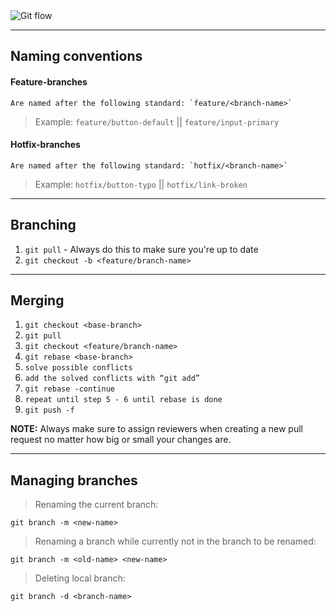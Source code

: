 <img src="https://s3-ap-northeast-1.amazonaws.com/mash-jp/production/posts/33601/77e43d06d94a73c9a220c6a077b523f8575a3794.33653.desktop.png?1487731115" alt="Git flow" style="max-width: 25%;"/>

---

## Naming conventions

  #### Feature-branches
    Are named after the following standard: `feature/<branch-name>`

  > Example: `feature/button-default` || `feature/input-primary`

  #### Hotfix-branches
    Are named after the following standard: `hotfix/<branch-name>`

  > Example: `hotfix/button-typo` || `hotfix/link-broken`

---
## Branching
1. `git pull` - Always do this to make sure you're up to date
2. `git checkout -b <feature/branch-name>`

---
## Merging
1. `git checkout <base-branch>`
2. `git pull`
3. `git checkout <feature/branch-name>`
4. `git rebase <base-branch>`
5. `solve possible conflicts`
6. `add the solved conflicts with “git add”`
7. `git rebase -continue`
8. `repeat until step 5 - 6 until rebase is done`
9. `git push -f`

**NOTE:** Always make sure to assign reviewers when creating a new pull request no matter how big or small your changes are.

---
## Managing branches
> Renaming the current branch:

`git branch -m <new-name>`

> Renaming a branch while currently not in the branch to be renamed:

`git branch -m <old-name> <new-name>`

> Deleting local branch:

`git branch -d <branch-name>`